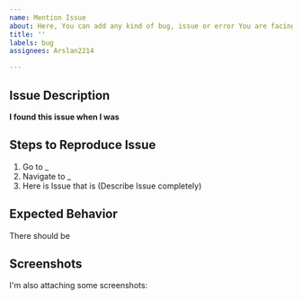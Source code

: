 ```yaml
---
name: Mention Issue
about: Here, You can add any kind of bug, issue or error You are facing.
title: ''
labels: bug
assignees: Arslan2214

---
```


## Issue Description
**I found this issue when I was** <Description of Issue>

## Steps to Reproduce Issue
1. Go to _
2. Navigate to _
3. Here is Issue that is (Describe Issue completely)

## Expected Behavior
There should be <expected behavior>

## Screenshots
I'm also attaching some screenshots: 
<screen shorts>
